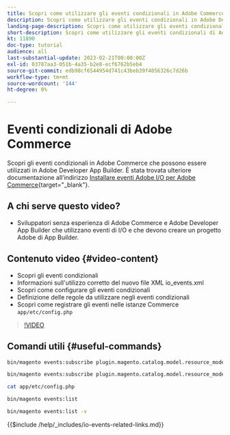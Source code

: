 ```yaml
---
title: Scopri come utilizzare gli eventi condizionali in Adobe Commerce
description: Scopri come utilizzare gli eventi condizionali in Adobe Developer App Builder.
landing-page-description: Scopri come utilizzare gli eventi condizionali di Adobe Commerce.
short-description: Scopri come utilizzare gli eventi condizionali di Adobe Commerce.
kt: 11890
doc-type: tutorial
audience: all
last-substantial-update: 2023-02-21T00:00:00Z
exl-id: 03787aa3-051b-4a35-b2e8-ecf6762b5eb4
source-git-commit: edb98cf6544954d741c43beb39f4056326c7d26b
workflow-type: tm+mt
source-wordcount: '144'
ht-degree: 0%

---
```


# Eventi condizionali di Adobe Commerce

Scopri gli eventi condizionali in Adobe Commerce che possono essere utilizzati in Adobe Developer App Builder. È stata trovata ulteriore documentazione all’indirizzo [Installare eventi Adobe I/O per Adobe Commerce](https://developer.adobe.com/commerce/events/get-started/conditional-events/){target="_blank"}.

## A chi serve questo video?

* Sviluppatori senza esperienza di Adobe Commerce e Adobe Developer App Builder che utilizzano eventi di I/O e che devono creare un progetto Adobe di App Builder.

## Contenuto video {#video-content}

* Scopri gli eventi condizionali
* Informazioni sull&#39;utilizzo corretto del nuovo file XML io_events.xml
* Scopri come configurare gli eventi condizionali
* Definizione delle regole da utilizzare negli eventi condizionali
* Scopri come registrare gli eventi nelle istanze Commerce `app/etc/config.php`

>[!VIDEO](https://video.tv.adobe.com/v/3415806?quality=12&learn=on)

## Comandi utili {#useful-commands}

```bash
bin/magento events:subscribe plugin.magento.catalog.model.resource_model.product.save --fields=sku --fields=qty --fields=category_id

bin/magento events:subscribe plugin.magento.catalog.model.resource_model.product.save_low_stock --parent=plugin.magento.catalog.model.resource_model.product.save --fields=sku --fields=qty --fields=category_id --rules="qty|lessThan|20" --rules="category_id|in|3,4,5"

cat app/etc/config.php

bin/magento events:list

bin/magento events:list -v
```

{{$include /help/_includes/io-events-related-links.md}}
